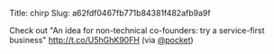 Title: chirp
Slug: a62fdf0467fb771b84381f482afb9a9f

Check out "An idea for non-technical co-founders: try a service-first business" <a href="http://t.co/U5hGhK90FH">http://t.co/U5hGhK90FH</a> (via <a href="http://twitter.com/pocket">@pocket</a>)
